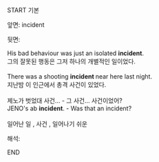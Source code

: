 START
기본

앞면:
incident


뒷면:
<div>His bad behaviour was just an isolated <b>incident</b>. </div><div>그의 잘못된 행동은 그저 하나의 개별적인 일이었다.</div><div><br></div><div><div>There was a shooting <b>incident </b>near here last night. </div><div>지난밤 이 인근에서 총격 사건이 있었다.</div></div><div><br></div><div><div><div>제노가 벗었대 사건... - 그 사건... 사건이었어?</div></div><div><div>JENO's ab <b>incident</b>. - Was that an incident?</div></div></div><div><br></div><div>일어난 일 , 사건 , 일어나기 쉬운</div>


해석:

END